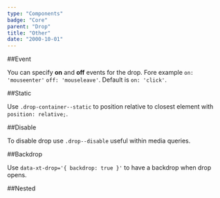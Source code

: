 ```yaml
---
type: "Components"
badge: "Core"
parent: "Drop"
title: "Other"
date: "2000-10-01"
---
```


##Event

You can specify **on** and **off** events for the drop. Fore example `on: 'mouseenter'` `off: 'mouseleave'`. Default is `on: 'click'`.

<demo>
  <demovanilla src="vanilla/components/drop/event">
  </demovanilla>
</demo>

##Static

Use `.drop-container--static` to position relative to closest element with `position: relative;`.

<demo>
  <demovanilla src="vanilla/components/drop/static">
  </demovanilla>
</demo>

##Disable

To disable drop use `.drop--disable` useful within media queries.

<demo>
  <demovanilla src="vanilla/components/drop/disable">
  </demovanilla>
</demo>

##Backdrop

Use `data-xt-drop='{ backdrop: true }'` to have a backdrop when drop opens.

<demo>
  <demovanilla src="vanilla/components/drop/backdrop">
  </demovanilla>
</demo>

##Nested

<demo>
  <demovanilla src="vanilla/components/drop/nested">
  </demovanilla>
</demo>
